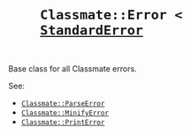 <h1>
  <code>
    Classmate::Error &lt;
    <a href="https://ruby-doc.org/core-3.1.0/StandardError.html">StandardError</a>
  </code>
</h1>

Base class for all Classmate errors.

See:
* [`Classmate::ParseError`](./ParseError.md)
* [`Classmate::MinifyError`](./MinifyError.md)
* [`Classmate::PrintError`](./PrintError.md)
